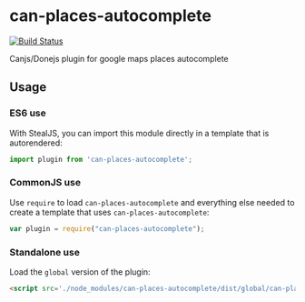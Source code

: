 # can-places-autocomplete

[![Build Status](https://travis-ci.org/cherifGsoul/can-places-autocomplete.svg?branch=master)](https://travis-ci.org/cherifGsoul/can-places-autocomplete)

Canjs/Donejs plugin for google maps places autocomplete

## Usage

### ES6 use

With StealJS, you can import this module directly in a template that is autorendered:

```js
import plugin from 'can-places-autocomplete';
```

### CommonJS use

Use `require` to load `can-places-autocomplete` and everything else
needed to create a template that uses `can-places-autocomplete`:

```js
var plugin = require("can-places-autocomplete");
```

### Standalone use

Load the `global` version of the plugin:

```html
<script src='./node_modules/can-places-autocomplete/dist/global/can-places-autocomplete.js'></script>
```
